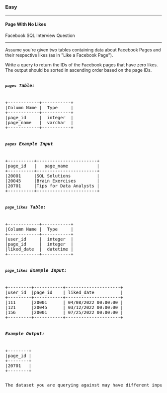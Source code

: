<h3>Easy</h3><hr>
<h4>Page With No Likes</h4>
<p>Facebook SQL Interview Question</p><hr>

<p>Assume you're given two tables containing data about Facebook Pages and their respective likes (as in "Like a Facebook Page").</p>
<p>Write a query to return the IDs of the Facebook pages that have zero likes. The output should be sorted in ascending order based on the page IDs.</p>


<pre>
<h5><code>pages</code> Table:</h5>
+------------+-----------+
|Column Name |	Type     |
+------------+-----------+
|page_id     |	integer  |
|page_name   |	varchar  |
+------------+-----------+

<h5><code>pages</code> Example Input</h5>
+----------+-----------------------+
|page_id   |   page_name           |
+----------+-----------------------+
|20001     |SQL Solutions          |
|20045     |Brain Exercises        |
|20701	   |Tips for Data Analysts |
+----------+-----------------------+

<h5><code>page_likes</code> Table:</h5>
+------------+-----------+
|Column Name |	Type     |
+------------+-----------+
|user_id     |	integer  |
|page_id     |	integer  |
|liked_date  |	datetime |
+------------+-----------+

<h5><code>page_likes</code> Example Input:</h5>
+---------+-----------+---------------------+
|user_id  |page_id    |	liked_date          |
+---------+-----------+---------------------+
|111	  |20001      |	04/08/2022 00:00:00 |
|121	  |20045      |	03/12/2022 00:00:00 |
|156	  |20001      |	07/25/2022 00:00:00 |
+---------+-----------+---------------------+

<h5>Example Output:</h5>
+--------+
|page_id |
+--------+
|20701   |
+--------+

<p>The dataset you are querying against may have different input & output - this is just an example!</p>
</pre>

